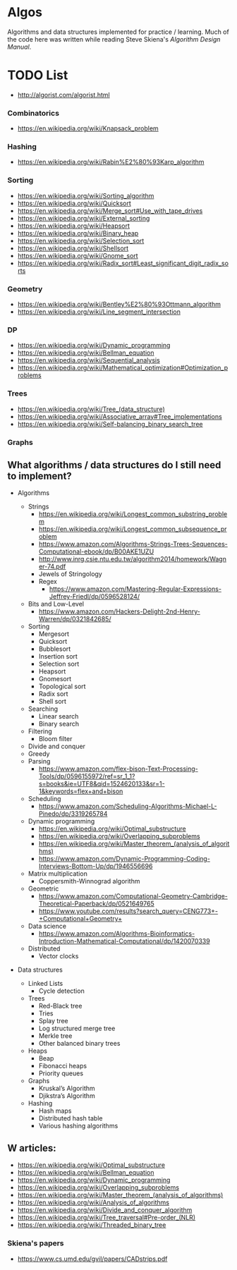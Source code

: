 # Algos
Algorithms and data structures implemented for practice / learning. Much of the code here was written while reading Steve Skiena's _Algorithm Design Manual_.

# TODO List
- http://algorist.com/algorist.html

### Combinatorics
- https://en.wikipedia.org/wiki/Knapsack_problem

### Hashing
- https://en.wikipedia.org/wiki/Rabin%E2%80%93Karp_algorithm

### Sorting
- https://en.wikipedia.org/wiki/Sorting_algorithm
- https://en.wikipedia.org/wiki/Quicksort
- https://en.wikipedia.org/wiki/Merge_sort#Use_with_tape_drives
- https://en.wikipedia.org/wiki/External_sorting
- https://en.wikipedia.org/wiki/Heapsort
- https://en.wikipedia.org/wiki/Binary_heap
- https://en.wikipedia.org/wiki/Selection_sort
- https://en.wikipedia.org/wiki/Shellsort
- https://en.wikipedia.org/wiki/Gnome_sort
- https://en.wikipedia.org/wiki/Radix_sort#Least_significant_digit_radix_sorts

### Geometry
- https://en.wikipedia.org/wiki/Bentley%E2%80%93Ottmann_algorithm
- https://en.wikipedia.org/wiki/Line_segment_intersection

### DP
- https://en.wikipedia.org/wiki/Dynamic_programming
- https://en.wikipedia.org/wiki/Bellman_equation
- https://en.wikipedia.org/wiki/Sequential_analysis
- https://en.wikipedia.org/wiki/Mathematical_optimization#Optimization_problems

### Trees
- https://en.wikipedia.org/wiki/Tree_(data_structure)
- https://en.wikipedia.org/wiki/Associative_array#Tree_implementations
- https://en.wikipedia.org/wiki/Self-balancing_binary_search_tree

### Graphs


## What algorithms / data structures do I still need to implement?
- Algorithms
  - Strings
    - https://en.wikipedia.org/wiki/Longest_common_substring_problem
    - https://en.wikipedia.org/wiki/Longest_common_subsequence_problem
    - https://www.amazon.com/Algorithms-Strings-Trees-Sequences-Computational-ebook/dp/B00AKE1UZU
    - http://www.inrg.csie.ntu.edu.tw/algorithm2014/homework/Wagner-74.pdf
    - Jewels of Stringology
    - Regex
      - https://www.amazon.com/Mastering-Regular-Expressions-Jeffrey-Friedl/dp/0596528124/
  - Bits and Low-Level
    - https://www.amazon.com/Hackers-Delight-2nd-Henry-Warren/dp/0321842685/
  - Sorting
    - Mergesort
    - Quicksort
    - Bubblesort
    - Insertion sort
    - Selection sort
    - Heapsort
    - Gnomesort
    - Topological sort
    - Radix sort
    - Shell sort
  - Searching
    - Linear search
    - Binary search
  - Filtering
    - Bloom filter
  - Divide and conquer
  - Greedy
  - Parsing
    - https://www.amazon.com/flex-bison-Text-Processing-Tools/dp/0596155972/ref=sr_1_1?s=books&ie=UTF8&qid=1524620133&sr=1-1&keywords=flex+and+bison
  - Scheduling
    - https://www.amazon.com/Scheduling-Algorithms-Michael-L-Pinedo/dp/3319265784
  - Dynamic programming
    - https://en.wikipedia.org/wiki/Optimal_substructure
    - https://en.wikipedia.org/wiki/Overlapping_subproblems
    - https://en.wikipedia.org/wiki/Master_theorem_(analysis_of_algorithms)
    - https://www.amazon.com/Dynamic-Programming-Coding-Interviews-Bottom-Up/dp/1946556696
  - Matrix multiplication
    - Coppersmith-Winnograd algorithm
  - Geometric
    - https://www.amazon.com/Computational-Geometry-Cambridge-Theoretical-Paperback/dp/0521649765
    - https://www.youtube.com/results?search_query=CENG773+-+Computational+Geometry+
  - Data science
    - https://www.amazon.com/Algorithms-Bioinformatics-Introduction-Mathematical-Computational/dp/1420070339
  - Distributed
    - Vector clocks

- Data structures
  - Linked Lists
    - Cycle detection
  - Trees
    - Red-Black tree
    - Tries
    - Splay tree
    - Log structured merge tree
    - Merkle tree
    - Other balanced binary trees
  - Heaps
    - Beap
    - Fibonacci heaps
    - Priority queues
  - Graphs
    - Kruskal’s Algorithm
    - Djikstra’s Algorithm
  - Hashing
    - Hash maps
    - Distributed hash table
    - Various hashing algorithms



## W articles:
- https://en.wikipedia.org/wiki/Optimal_substructure
- https://en.wikipedia.org/wiki/Bellman_equation
- https://en.wikipedia.org/wiki/Dynamic_programming
- https://en.wikipedia.org/wiki/Overlapping_subproblems
- https://en.wikipedia.org/wiki/Master_theorem_(analysis_of_algorithms)
- https://en.wikipedia.org/wiki/Analysis_of_algorithms
- https://en.wikipedia.org/wiki/Divide_and_conquer_algorithm
- https://en.wikipedia.org/wiki/Tree_traversal#Pre-order_(NLR)
- https://en.wikipedia.org/wiki/Threaded_binary_tree


### Skiena's papers
- https://www.cs.umd.edu/gvil/papers/CADstrips.pdf

